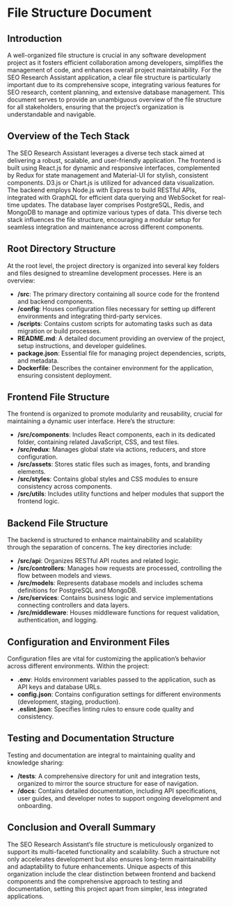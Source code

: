 # File Structure Document

## Introduction

A well-organized file structure is crucial in any software development project as it fosters efficient collaboration among developers, simplifies the management of code, and enhances overall project maintainability. For the SEO Research Assistant application, a clear file structure is particularly important due to its comprehensive scope, integrating various features for SEO research, content planning, and extensive database management. This document serves to provide an unambiguous overview of the file structure for all stakeholders, ensuring that the project’s organization is understandable and navigable.

## Overview of the Tech Stack

The SEO Research Assistant leverages a diverse tech stack aimed at delivering a robust, scalable, and user-friendly application. The frontend is built using React.js for dynamic and responsive interfaces, complemented by Redux for state management and Material-UI for stylish, consistent components. D3.js or Chart.js is utilized for advanced data visualization. The backend employs Node.js with Express to build RESTful APIs, integrated with GraphQL for efficient data querying and WebSocket for real-time updates. The database layer comprises PostgreSQL, Redis, and MongoDB to manage and optimize various types of data. This diverse tech stack influences the file structure, encouraging a modular setup for seamless integration and maintenance across different components.

## Root Directory Structure

At the root level, the project directory is organized into several key folders and files designed to streamline development processes. Here is an overview:

*   **/src**: The primary directory containing all source code for the frontend and backend components.
*   **/config**: Houses configuration files necessary for setting up different environments and integrating third-party services.
*   **/scripts**: Contains custom scripts for automating tasks such as data migration or build processes.
*   **README.md**: A detailed document providing an overview of the project, setup instructions, and developer guidelines.
*   **package.json**: Essential file for managing project dependencies, scripts, and metadata.
*   **Dockerfile**: Describes the container environment for the application, ensuring consistent deployment.

## Frontend File Structure

The frontend is organized to promote modularity and reusability, crucial for maintaining a dynamic user interface. Here’s the structure:

*   **/src/components**: Includes React components, each in its dedicated folder, containing related JavaScript, CSS, and test files.
*   **/src/redux**: Manages global state via actions, reducers, and store configuration.
*   **/src/assets**: Stores static files such as images, fonts, and branding elements.
*   **/src/styles**: Contains global styles and CSS modules to ensure consistency across components.
*   **/src/utils**: Includes utility functions and helper modules that support the frontend logic.

## Backend File Structure

The backend is structured to enhance maintainability and scalability through the separation of concerns. The key directories include:

*   **/src/api**: Organizes RESTful API routes and related logic.
*   **/src/controllers**: Manages how requests are processed, controlling the flow between models and views.
*   **/src/models**: Represents database models and includes schema definitions for PostgreSQL and MongoDB.
*   **/src/services**: Contains business logic and service implementations connecting controllers and data layers.
*   **/src/middleware**: Houses middleware functions for request validation, authentication, and logging.

## Configuration and Environment Files

Configuration files are vital for customizing the application’s behavior across different environments. Within the project:

*   **.env**: Holds environment variables passed to the application, such as API keys and database URLs.
*   **config.json**: Contains configuration settings for different environments (development, staging, production).
*   **.eslint.json**: Specifies linting rules to ensure code quality and consistency.

## Testing and Documentation Structure

Testing and documentation are integral to maintaining quality and knowledge sharing:

*   **/tests**: A comprehensive directory for unit and integration tests, organized to mirror the source structure for ease of navigation.
*   **/docs**: Contains detailed documentation, including API specifications, user guides, and developer notes to support ongoing development and onboarding.

## Conclusion and Overall Summary

The SEO Research Assistant’s file structure is meticulously organized to support its multi-faceted functionality and scalability. Such a structure not only accelerates development but also ensures long-term maintainability and adaptability to future enhancements. Unique aspects of this organization include the clear distinction between frontend and backend components and the comprehensive approach to testing and documentation, setting this project apart from simpler, less integrated applications.
